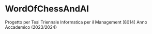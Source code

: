 # WordOfChessAndAI

Progetto per Tesi Triennale Informatica per il Management (8014) Anno Accademico (2023/2024)
